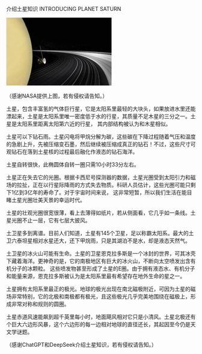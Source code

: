 介绍土星知识 INTRODUCING PLANET SATURN


![介绍土星知识](https://github.com/ywangnccu/ywang/blob/main/images/Suturn.jpg)

（感谢NASA提供上图，若有侵权请告知。）

土星，包含丰富氢的气体巨行星，它是太阳系里最轻的大块头，如果放进水里还能漂起来，土星是太阳系里唯一密度低于水的行星，其质量不足木星的三分之一。土星是太阳系里距离太阳第六近的行星，
其内部结构被认为和木星相似。

土星可以下钻石雨。土星闪电将甲烷分解为碳，这些碳在下降过程随着气压和温度的急剧上升，先被压缩变石墨，然后继续被压缩成真正的钻石！不过，这些尺寸可观钻石在落到土星核的过程最后融化作液态的钻石海洋。

土星自转很快，此椭圆体自转一圈只需10小时33分左右。

土星正在失去它的光圈。根据卡西尼号探测器的数据，土星光圈受到太阳引力和磁场的拉扯，正在以行星际降雨的方式失去物质。科研人员估计，这些光圈可能只剩下1亿到3亿年的寿命了。对于宇宙时间来说，
这非常短暂，所以我们生活在能目睹土星光圈壮美天景的幸运时代。

土星的壮观光圈很宽很薄，看上去薄得如纸片，若从侧面看，它几乎如一条线。土星光圈不止一层，它有七层大披风。

土卫星多到离谱。目前人们知道，土星有145个卫星，足以称霸太阳系。最大的土卫六泰坦星相对水星还大，还下甲烷雨，只是其湖泊不是水，却是液态天然气。

土卫星的冰火山可能有生命。土星的卫星恩克拉多斯是一个冰封的世界，可其冰壳下藏着海洋。更神奇的是，它的南极地区有巨大的冰火山，不断向太空喷发出含有机分子的冰颗粒。
这些喷发物甚至形成了土星的E圈。由于拥有液态水、有机分子和能量来源，恩克拉多斯被认为是太阳系里最有希望存在地外生命的星之一。

土星拥有太阳系里最正的极光。地球的极光出现在南北磁极附近，可因为土星的磁场非常特别，它的北极和南极都有极光，且这些极光几乎完美地围绕在磁极上，形成非常对称和规则的圆圈。

土星赤道风速能飙到超千英里每小时，地面飓风相对它只是小清风。土星北极还有个巨大六边形风暴，这个六边形的每一边相对地球的直径还长，其起因至今仍是天文学谜题。


（感谢ChatGPT和DeepSeek介绍土星知识，若有侵权请告知。）
